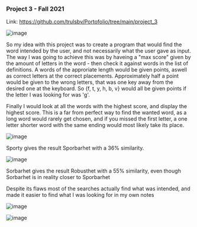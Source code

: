 <h3>Project 3 - Fall 2021</h3>

Link: https://github.com/trulsbv/Portofolio/tree/main/project_3

![image](https://user-images.githubusercontent.com/114477568/192529741-081fe5dc-d0cb-48ff-8786-e8b981c95e3b.png)

So my idea with this project was to create a program that would find the word intended by the user, and not necessarily what the user gave as input. The way I was going to achieve this was by haveing a "max score" given by the amount of letters in the word - then check it against words in the list of definitions.
A words of the approriate length would be given points, aswell as correct letters at the correct placements. Approximately half a point would be given to the wrong letters, that was
one key away from the desired one at the keyboard. So {f, t, y, h, b, v} would all be given points if the letter I was looking for was 'g'.

Finally I would look at all the words with the highest score, and display the highest score. This is a far from perfect way to find the wanted word, as a long word would rarely get chosen, and if you missed the first letter, a one letter shorter word with the same ending would
most likely take its place.


![image](https://user-images.githubusercontent.com/114477568/192532982-aa234028-4298-4d8e-ad3c-c9b52de12e0d.png)

Sporty gives the result Sporbarhet with a 36% similarity.

![image](https://user-images.githubusercontent.com/114477568/192533263-ade4c827-cc66-4354-bd35-6e84b6eb76a3.png)

Sorbarhet gives the result Robusthet with a 55% similarity, even though Sorbarhet is in reality closer to Sporbarhet


Despite its flaws most of the searches actually find what was intended, and made it easier to find what I was looking for in my own notes

![image](https://user-images.githubusercontent.com/114477568/192534027-b2580b84-480e-4eaf-a7fb-39de745e10bc.png)

![image](https://user-images.githubusercontent.com/114477568/192534145-2bbbe539-dfc3-4f02-b752-0e4fd3f728d2.png)
